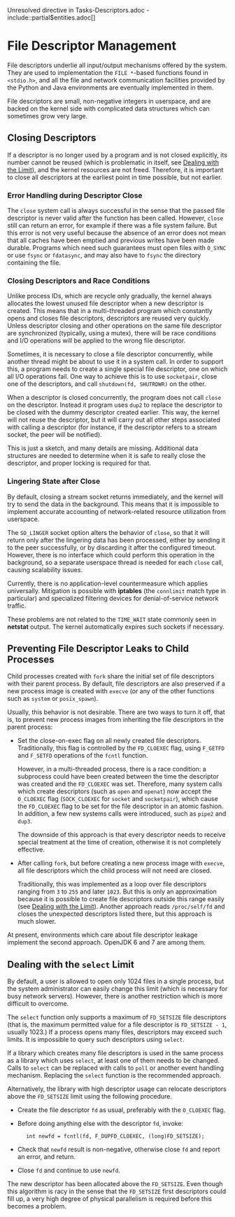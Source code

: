 Unresolved directive in Tasks-Descriptors.adoc -
include::partial$entities.adoc\[\]

# File Descriptor Management

File descriptors underlie all input/output mechanisms offered by the
system. They are used to implementation the `FILE
*`-based functions found in `<stdio.h>`, and all the file and network
communication facilities provided by the Python and Java environments
are eventually implemented in them.

File descriptors are small, non-negative integers in userspace, and are
backed on the kernel side with complicated data structures which can
sometimes grow very large.

## Closing Descriptors

If a descriptor is no longer used by a program and is not closed
explicitly, its number cannot be reused (which is problematic in itself,
see [Dealing with the
Limit](#sect-Defensive_Coding-Tasks-Descriptors-Limit)), and the kernel
resources are not freed. Therefore, it is important to close all
descriptors at the earliest point in time possible, but not earlier.

### Error Handling during Descriptor Close

The `close` system call is always successful in the sense that the
passed file descriptor is never valid after the function has been
called. However, `close` still can return an error, for example if there
was a file system failure. But this error is not very useful because the
absence of an error does not mean that all caches have been emptied and
previous writes have been made durable. Programs which need such
guarantees must open files with `O_SYNC` or use `fsync` or `fdatasync`,
and may also have to `fsync` the directory containing the file.

### Closing Descriptors and Race Conditions

Unlike process IDs, which are recycle only gradually, the kernel always
allocates the lowest unused file descriptor when a new descriptor is
created. This means that in a multi-threaded program which constantly
opens and closes file descriptors, descriptors are reused very quickly.
Unless descriptor closing and other operations on the same file
descriptor are synchronized (typically, using a mutex), there will be
race conditions and I/O operations will be applied to the wrong file
descriptor.

Sometimes, it is necessary to close a file descriptor concurrently,
while another thread might be about to use it in a system call. In order
to support this, a program needs to create a single special file
descriptor, one on which all I/O operations fail. One way to achieve
this is to use `socketpair`, close one of the descriptors, and call
`shutdown(fd, SHUTRDWR)` on the other.

When a descriptor is closed concurrently, the program does not call
`close` on the descriptor. Instead it program uses `dup2` to replace the
descriptor to be closed with the dummy descriptor created earlier. This
way, the kernel will not reuse the descriptor, but it will carry out all
other steps associated with calling a descriptor (for instance, if the
descriptor refers to a stream socket, the peer will be notified).

This is just a sketch, and many details are missing. Additional data
structures are needed to determine when it is safe to really close the
descriptor, and proper locking is required for that.

### Lingering State after Close

By default, closing a stream socket returns immediately, and the kernel
will try to send the data in the background. This means that it is
impossible to implement accurate accounting of network-related resource
utilization from userspace.

The `SO_LINGER` socket option alters the behavior of `close`, so that it
will return only after the lingering data has been processed, either by
sending it to the peer successfully, or by discarding it after the
configured timeout. However, there is no interface which could perform
this operation in the background, so a separate userspace thread is
needed for each `close` call, causing scalability issues.

Currently, there is no application-level countermeasure which applies
universally. Mitigation is possible with **<span
class="application">iptables</span>** (the `connlimit` match type in
particular) and specialized filtering devices for denial-of-service
network traffic.

These problems are not related to the `TIME_WAIT` state commonly seen in
**<span class="application">netstat</span>** output. The kernel
automatically expires such sockets if necessary.

## Preventing File Descriptor Leaks to Child Processes

Child processes created with `fork` share the initial set of file
descriptors with their parent process. By default, file descriptors are
also preserved if a new process image is created with `execve` (or any
of the other functions such as `system` or `posix_spawn`).

Usually, this behavior is not desirable. There are two ways to turn it
off, that is, to prevent new process images from inheriting the file
descriptors in the parent process:

-   Set the close-on-exec flag on all newly created file descriptors.
    Traditionally, this flag is controlled by the `FD_CLOEXEC` flag,
    using `F_GETFD` and `F_SETFD` operations of the `fcntl` function.

    However, in a multi-threaded process, there is a race condition: a
    subprocess could have been created between the time the descriptor
    was created and the `FD_CLOEXEC` was set. Therefore, many system
    calls which create descriptors (such as `open` and `openat`) now
    accept the `O_CLOEXEC` flag (`SOCK_CLOEXEC` for `socket` and
    `socketpair`), which cause the `FD_CLOEXEC` flag to be set for the
    file descriptor in an atomic fashion. In addition, a few new systems
    calls were introduced, such as `pipe2` and `dup3`.

    The downside of this approach is that every descriptor needs to
    receive special treatment at the time of creation, otherwise it is
    not completely effective.

-   After calling `fork`, but before creating a new process image with
    `execve`, all file descriptors which the child process will not need
    are closed.

    Traditionally, this was implemented as a loop over file descriptors
    ranging from `3` to `255` and later `1023`. But this is only an
    approximation because it is possible to create file descriptors
    outside this range easily (see [Dealing with the
    Limit](#sect-Defensive_Coding-Tasks-Descriptors-Limit)). Another
    approach reads `/proc/self/fd` and closes the unexpected descriptors
    listed there, but this approach is much slower.

At present, environments which care about file descriptor leakage
implement the second approach. OpenJDK 6 and 7 are among them.

## Dealing with the `select` Limit

By default, a user is allowed to open only 1024 files in a single
process, but the system administrator can easily change this limit
(which is necessary for busy network servers). However, there is another
restriction which is more difficult to overcome.

The `select` function only supports a maximum of `FD_SETSIZE` file
descriptors (that is, the maximum permitted value for a file descriptor
is `FD_SETSIZE - 1`, usually 1023.) If a process opens many files,
descriptors may exceed such limits. It is impossible to query such
descriptors using `select`.

If a library which creates many file descriptors is used in the same
process as a library which uses `select`, at least one of them needs to
be changed. Calls to `select` can be replaced with calls to `poll` or
another event handling mechanism. Replacing the `select` function is the
recommended approach.

Alternatively, the library with high descriptor usage can relocate
descriptors above the `FD_SETSIZE` limit using the following procedure.

-   Create the file descriptor `fd` as usual, preferably with the
    `O_CLOEXEC` flag.

-   Before doing anything else with the descriptor `fd`, invoke:

<!-- -->

          int newfd = fcntl(fd, F_DUPFD_CLOEXEC, (long)FD_SETSIZE);

-   Check that `newfd` result is non-negative, otherwise close `fd` and
    report an error, and return.

-   Close `fd` and continue to use `newfd`.

The new descriptor has been allocated above the `FD_SETSIZE`. Even
though this algorithm is racy in the sense that the `FD_SETSIZE` first
descriptors could fill up, a very high degree of physical parallelism is
required before this becomes a problem.
